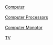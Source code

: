 [Computer](/computer.md)
<br><br>
[Computer Processors](/computer_processors.md)
<br><br>
[Computer Monotor](computer_monitor.md)
<br><br>
[TV](/tv.md)
